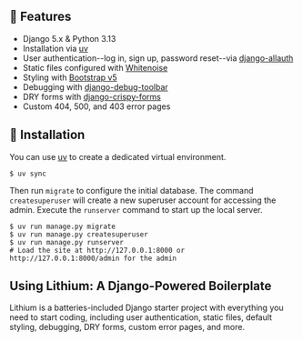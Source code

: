 ## 🚀 Features
- Django 5.x & Python 3.13
- Installation via [uv](https://github.com/astral-sh/uv)
- User authentication--log in, sign up, password reset--via [django-allauth](https://github.com/pennersr/django-allauth)
- Static files configured with [Whitenoise](http://whitenoise.evans.io/en/stable/index.html)
- Styling with [Bootstrap v5](https://getbootstrap.com/)
- Debugging with [django-debug-toolbar](https://github.com/jazzband/django-debug-toolbar)
- DRY forms with [django-crispy-forms](https://github.com/django-crispy-forms/django-crispy-forms)
- Custom 404, 500, and 403 error pages

## 📖 Installation

You can use [uv](https://docs.astral.sh/uv/) to create a dedicated virtual environment.

```
$ uv sync
```

Then run `migrate` to configure the initial database. The command `createsuperuser` will create a new superuser account for accessing the admin. Execute the `runserver` command to start up the local server.

```
$ uv run manage.py migrate
$ uv run manage.py createsuperuser
$ uv run manage.py runserver
# Load the site at http://127.0.0.1:8000 or http://127.0.0.1:8000/admin for the admin
```

## Using Lithium: A Django-Powered Boilerplate
Lithium is a batteries-included Django starter project with everything you need to start coding, including user authentication, static files, default styling, debugging, DRY forms, custom error pages, and more.

